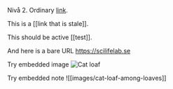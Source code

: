 Nivå 2. Ordinary [link](https://kraulis.se).

This is a [[link that is stale]].

This should be active [[test]].

And here is a bare URL https://scilifelab.se

Try embedded image ![Cat loaf](/file/images/cat-loaf-among-loaves)

Try embedded note ![[images/cat-loaf-among-loaves]]